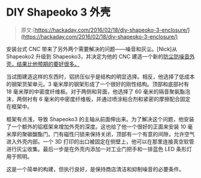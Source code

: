 # DIY Shapeoko 3 外壳

> 原文:[https://hackaday.com/2016/02/18/diy-shapeoko-3-enclosure/](https://hackaday.com/2016/02/18/diy-shapeoko-3-enclosure/)

安装台式 CNC 带来了另外两个需要解决的问题——噪音和灰尘。[Nick]从 Shapeoko2 升级到 Shapeoko3，并决定为他的 CNC 建造一个新的[防尘防噪音外壳，结果比他预期的要好很多。](http://www.makealittlemore.co.uk/2016/02/10/diy-cnc-router-enclosure/)

当试图建造这样的东西时，铝挤压似乎是结构的明显选择。相反，他选择了低成本的钢架货架单元。3 毫米厚的钢架形成了一个很好的刚性结构。顶部和底部衬有 18 毫米厚的中密度纤维板。对于两侧和背面，他选择了 60 毫米的隔音聚氨酯泡沫，两侧衬有 6 毫米的中密度纤维板，并通过喷涂粘合剂和紧密的摩擦配合固定在框架中。

框架有点浅，导致 Shapeoko3 的主轴从前面伸出来。为了解决这个问题，他安装了一个额外的铝框架来增加外壳的深度。这也给了他一个很好的正面来安装 10 毫米厚的聚碳酸酯门。门有磁性闩锁来保持关闭，顶部有一个有意的间隙，允许空气进入外壳内部。一个 3D 打印的出口被固定在侧壁上，他可以在那里连接真空软管进行灰尘收集。最后一步是在外壳内添加一对工业门把手和一排蓝色 LED 条形灯用于照明。

这是一个简单的构建，但执行良好，是保持商店清洁和抑制噪音的必要条件。